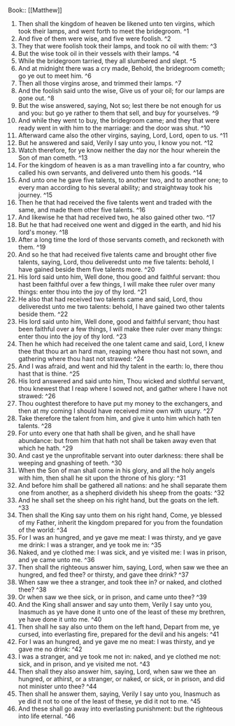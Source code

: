  Book:: [[Matthew]]
 1. Then shall the kingdom of heaven be likened unto ten virgins, which took their lamps, and went forth to meet the bridegroom. ^1
 2. And five of them were wise, and five were foolish. ^2
 3. They that were foolish took their lamps, and took no oil with them: ^3
 4. But the wise took oil in their vessels with their lamps. ^4
 5. While the bridegroom tarried, they all slumbered and slept. ^5
 6. And at midnight there was a cry made, Behold, the bridegroom cometh; go ye out to meet him. ^6
 7. Then all those virgins arose, and trimmed their lamps. ^7
 8. And the foolish said unto the wise, Give us of your oil; for our lamps are gone out. ^8
 9. But the wise answered, saying, Not so; lest there be not enough for us and you: but go ye rather to them that sell, and buy for yourselves. ^9
 10. And while they went to buy, the bridegroom came; and they that were ready went in with him to the marriage: and the door was shut. ^10
 11. Afterward came also the other virgins, saying, Lord, Lord, open to us. ^11
 12. But he answered and said, Verily I say unto you, I know you not. ^12
 13. Watch therefore, for ye know neither the day nor the hour wherein the Son of man cometh. ^13
 14. For the kingdom of heaven is as a man travelling into a far country, who called his own servants, and delivered unto them his goods. ^14
 15. And unto one he gave five talents, to another two, and to another one; to every man according to his several ability; and straightway took his journey. ^15
 16. Then he that had received the five talents went and traded with the same, and made them other five talents. ^16
 17. And likewise he that had received two, he also gained other two. ^17
 18. But he that had received one went and digged in the earth, and hid his lord's money. ^18
 19. After a long time the lord of those servants cometh, and reckoneth with them. ^19
 20. And so he that had received five talents came and brought other five talents, saying, Lord, thou deliveredst unto me five talents: behold, I have gained beside them five talents more. ^20
 21. His lord said unto him, Well done, thou good and faithful servant: thou hast been faithful over a few things, I will make thee ruler over many things: enter thou into the joy of thy lord. ^21
 22. He also that had received two talents came and said, Lord, thou deliveredst unto me two talents: behold, I have gained two other talents beside them. ^22
 23. His lord said unto him, Well done, good and faithful servant; thou hast been faithful over a few things, I will make thee ruler over many things: enter thou into the joy of thy lord. ^23
 24. Then he which had received the one talent came and said, Lord, I knew thee that thou art an hard man, reaping where thou hast not sown, and gathering where thou hast not strawed: ^24
 25. And I was afraid, and went and hid thy talent in the earth: lo, there thou hast that is thine. ^25
 26. His lord answered and said unto him, Thou wicked and slothful servant, thou knewest that I reap where I sowed not, and gather where I have not strawed: ^26
 27. Thou oughtest therefore to have put my money to the exchangers, and then at my coming I should have received mine own with usury. ^27
 28. Take therefore the talent from him, and give it unto him which hath ten talents. ^28
 29. For unto every one that hath shall be given, and he shall have abundance: but from him that hath not shall be taken away even that which he hath. ^29
 30. And cast ye the unprofitable servant into outer darkness: there shall be weeping and gnashing of teeth. ^30
 31. When the Son of man shall come in his glory, and all the holy angels with him, then shall he sit upon the throne of his glory: ^31
 32. And before him shall be gathered all nations: and he shall separate them one from another, as a shepherd divideth his sheep from the goats: ^32
 33. And he shall set the sheep on his right hand, but the goats on the left. ^33
 34. Then shall the King say unto them on his right hand, Come, ye blessed of my Father, inherit the kingdom prepared for you from the foundation of the world: ^34
 35. For I was an hungred, and ye gave me meat: I was thirsty, and ye gave me drink: I was a stranger, and ye took me in: ^35
 36. Naked, and ye clothed me: I was sick, and ye visited me: I was in prison, and ye came unto me. ^36
 37. Then shall the righteous answer him, saying, Lord, when saw we thee an hungred, and fed thee? or thirsty, and gave thee drink? ^37
 38. When saw we thee a stranger, and took thee in? or naked, and clothed thee? ^38
 39. Or when saw we thee sick, or in prison, and came unto thee? ^39
 40. And the King shall answer and say unto them, Verily I say unto you, Inasmuch as ye have done it unto one of the least of these my brethren, ye have done it unto me. ^40
 41. Then shall he say also unto them on the left hand, Depart from me, ye cursed, into everlasting fire, prepared for the devil and his angels: ^41
 42. For I was an hungred, and ye gave me no meat: I was thirsty, and ye gave me no drink: ^42
 43. I was a stranger, and ye took me not in: naked, and ye clothed me not: sick, and in prison, and ye visited me not. ^43
 44. Then shall they also answer him, saying, Lord, when saw we thee an hungred, or athirst, or a stranger, or naked, or sick, or in prison, and did not minister unto thee? ^44
 45. Then shall he answer them, saying, Verily I say unto you, Inasmuch as ye did it not to one of the least of these, ye did it not to me. ^45
 46. And these shall go away into everlasting punishment: but the righteous into life eternal. ^46
